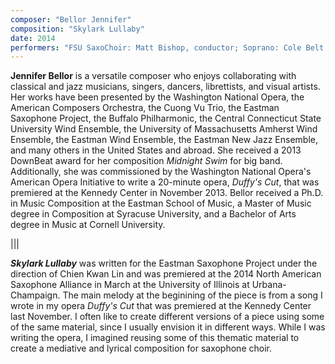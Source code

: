 ```yaml
---
composer: "Bellor Jennifer"
composition: "Skylark Lullaby"
date: 2014
performers: "FSU SaxoChoir: Matt Bishop, conductor; Soprano: Cole Belt (principal), Thomas Giles, Chris Sacco; Alto: Mia Hartley, Alissa Kanocz, Scotty Phillips (principal); Tenor: Joey Crittenden, Ian Crumpton, Galo Morales (principal); Baritone: Bryan McNamara (principal), Matt Wessner, Tyler Young; Bass: John McCoy"
---
```

**Jennifer Bellor** is a versatile composer who enjoys collaborating with classical and jazz musicians, singers, dancers, librettists, and visual artists. Her works have been presented by the Washington National Opera, the American Composers Orchestra, the Cuong Vu Trio, the Eastman Saxophone Project, the Buffalo Philharmonic, the Central Connecticut State University Wind Ensemble, the University of Massachusetts Amherst Wind Ensemble, the Eastman Wind Ensemble, the Eastman New Jazz Ensemble, and many others in the United States and abroad. She received a 2013 DownBeat award for her composition *Midnight Swim* for big band. Additionally, she was commissioned by the Washington National Opera's American Opera Initiative to write a 20-minute opera, *Duffy's Cut*, that was premiered at the Kennedy Center in November 2013. Bellor received a Ph.D. in Music Composition at the Eastman School of Music, a Master of Music degree in Composition at Syracuse University, and a Bachelor of Arts degree in Music at Cornell University.

|||

**_Skylark Lullaby_** was written for the Eastman Saxophone Project under the direction of Chien Kwan Lin and was premiered at the 2014 North American Saxophone Alliance in March at the University of Illinois at Urbana-Champaign. The main melody at the beginining of the piece is from a song I wrote in my opera *Duffy's Cut* that was premiered at the Kennedy Center last November. I often like to create different versions of a piece using some of the same material, since I usually envision it in different ways. While I was writing the opera, I imagined reusing some of this thematic material to create a mediative and lyrical composition for saxophone choir.